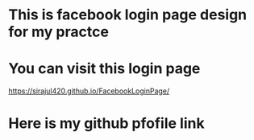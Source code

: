 # This is facebook login page design for my practce
# You can visit this login page
 https://sirajul420.github.io/FacebookLoginPage/
 # Here is my github pfofile link
